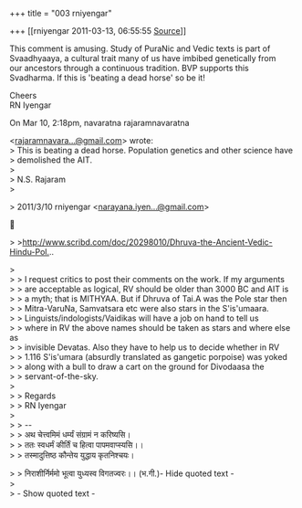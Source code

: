 +++
title = "003 rniyengar"

+++
[[rniyengar	2011-03-13, 06:55:55 [Source](https://groups.google.com/g/bvparishat/c/AH3L0Ily_cg)]]



This comment is amusing. Study of PuraNic and Vedic texts is part of  
Svaadhyaaya, a cultural trait many of us have imbibed genetically from  
our ancestors through a continuous tradition. BVP supports this  
Svadharma. If this is 'beating a dead horse' so be it!  
  
Cheers  
RN Iyengar  
  
On Mar 10, 2:18pm, navaratna rajaramnavaratna  

\<[rajaramnavara...@gmail.com]()\> wrote:  
\>   This is beating a dead horse. Population genetics and other science have  
\> demolished the AIT.  
\>  
\> N.S. Rajaram  
\>  

\> 2011/3/10 rniyengar \<[narayana.iyen...@gmail.com]()\>  



\> \><http://www.scribd.com/doc/20298010/Dhruva-the-Ancient-Vedic-Hindu-Pol.>..  

\>  
\> \> I request critics to post their comments on the work. If my arguments  
\> \> are acceptable as logical, RV should be older than 3000 BC and AIT is  
\> \> a myth; that is MITHYAA. But if Dhruva of Tai.A was the Pole star then  
\> \> Mitra-VaruNa, Samvatsara etc were also stars in the S'is'umaara.  
\> \> Linguists/indologists/Vaidikas will have a job on hand to tell us  
\> \> where in RV the above names should be taken as stars and where else as  
\> \> invisible Devatas. Also they have to help us to decide whether in RV  
\> \> 1.116 S'is'umara (absurdly translated as gangetic porpoise) was yoked  
\> \> along with a bull to draw a cart on the ground for Divodaasa the  
\> \> servant-of-the-sky.  
\>  
\> \> Regards  
\> \> RN Iyengar  
\>  
\> \> --  
\> \> अथ चेत्त्वमिमं धर्म्यं संग्रामं न करिष्यसि।  
\> \> ततः स्वधर्मं कीर्तिं च हित्वा पापमवाप्स्यसि।।  
\> \> तस्मादुत्तिष्ठ कौन्तेय युद्धाय कृतनिश्चयः।  

\> \> निराशीर्निर्ममो भूत्वा युध्यस्व विगतज्वरः।। (भ.गी.)- Hide quoted text -  
\>  
\> - Show quoted text -

